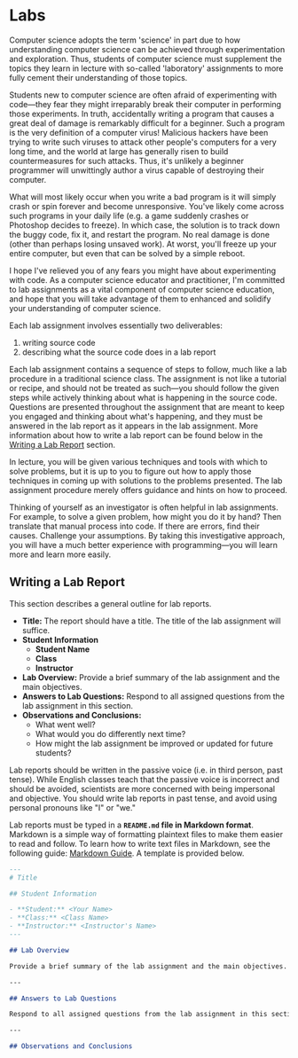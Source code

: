 # Labs

Computer science adopts the term 'science' in part due to how understanding computer science can be achieved through experimentation and exploration. Thus, students of computer science must supplement the topics they learn in lecture with so-called 'laboratory' assignments to more fully cement their understanding of those topics. 

Students new to computer science are often afraid of experimenting with code—they fear they might irreparably break their computer in performing those experiments. In truth, accidentally writing a program that causes a great deal of damage is remarkably difficult for a beginner. Such a program is the very definition of a computer virus! Malicious hackers have been trying to write such viruses to attack other people's computers for a very long time, and the world at large has generally risen to build countermeasures for such attacks. Thus, it's unlikely a beginner programmer will unwittingly author a virus capable of destroying their computer. 

What will most likely occur when you write a bad program is it will simply crash or spin forever and become unresponsive. You've likely come across such programs in your daily life (e.g. a game suddenly crashes or Photoshop decides to freeze). In which case, the solution is to track down the buggy code, fix it, and restart the program. No real damage is done (other than perhaps losing unsaved work). At worst, you'll freeze up your entire computer, but even that can be solved by a simple reboot. 

I hope I've relieved you of any fears you might have about experimenting with code. As a computer science educator and practitioner, I'm committed to lab assignments as a vital component of computer science education, and hope that you will take advantage of them to enhanced and solidify your understanding of computer science.

Each lab assignment involves essentially two deliverables:

1. writing source code
1. describing what the source code does in a lab report

Each lab assignment contains a sequence of steps to follow, much like a lab procedure in a traditional science class. The assignment is not like a tutorial or recipe, and should not be treated as such—you should follow the given steps while actively thinking about what is happening in the source code. Questions are presented throughout the assignment that are meant to keep you engaged and thinking about what's happening, and they must be answered in the lab report as it appears in the lab assignment. More information about how to write a lab report can be found below in the [Writing a Lab Report](index.md#writing-a-lab-report) section.

In lecture, you will be given various techniques and tools with which to solve problems, but it is up to you to figure out how to apply those techniques in coming up with solutions to the problems presented. The lab assignment procedure merely offers guidance and hints on how to proceed.

Thinking of yourself as an investigator is often helpful in lab assignments. For example, to solve a given problem, how might you do it by hand? Then translate that manual process into code. If there are errors, find their causes. Challenge your assumptions. By taking this investigative approach, you will have a much better experience with programming—you will learn more and learn more easily.

## Writing a Lab Report

This section describes a general outline for lab reports.

* **Title:** The report should have a title. The title of the lab assignment will suffice.
* **Student Information**
    * **Student Name**
    * **Class**
    * **Instructor**
* **Lab Overview:** Provide a brief summary of the lab assignment and the main objectives.
* **Answers to Lab Questions:** Respond to all assigned questions from the lab assignment in this section.
* **Observations and Conclusions:**
    * What went well?
    * What would you do differently next time?
    * How might the lab assignment be improved or updated for future students?

Lab reports should be written in the passive voice (i.e. in third person, past tense). While English classes teach that the passive voice is incorrect and should be avoided, scientists are more concerned with being impersonal and objective. You should write lab reports in past tense, and avoid using personal pronouns like "I" or "we."

Lab reports must be typed in a **`README.md` file in Markdown format**. Markdown is a simple way of formatting plaintext files to make them easier to read and follow. To learn how to write text files in Markdown, see the following guide: [Markdown Guide](https://markdownguide.org). A template is provided below.

```Markdown
---
# Title

## Student Information

- **Student:** <Your Name>
- **Class:** <Class Name>
- **Instructor:** <Instructor's Name>
---

## Lab Overview

Provide a brief summary of the lab assignment and the main objectives.

---

## Answers to Lab Questions

Respond to all assigned questions from the lab assignment in this section.

---

## Observations and Conclusions
```
